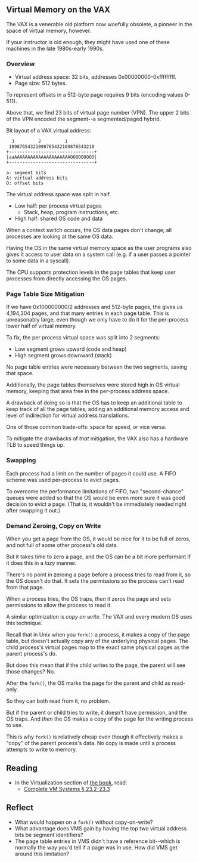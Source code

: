 <!-- Exploration 10.1: VAX/VMS Virtual Memory -->

## Virtual Memory on the VAX

The VAX is a venerable old platform now woefully obsolete, a pioneer in
the space of virtual memory, however.

If your instructor is old enough, they might have used one of these
machines in the late 1980s-early 1990s.

### Overview

* Virtual address space: 32 bits, addresses 0x00000000-0xfffffffff.
* Page size: 512 bytes.

To represent offsets in a 512-byte page requires 9 bits (encoding values
0-511).

Above that, we find 23 bits of virtual page number (VPN). The upper 2
bits of the VPN encoded the segment--a segmented/paged hybrid.

Bit layout of a VAX virtual address:

```
  3         2         1
 10987654321098765432109876543210
+--------------------------------+
|aaAAAAAAAAAAAAAAAAAAAAAOOOOOOOOO|
+--------------------------------+

a: segment bits
A: virtual address bits
O: offset bits
```

The virtual address space was split in half.

* Low half: per process virtual pages
  * Stack, heap, program instructions, etc.
* High half: shared OS code and data

When a context switch occurs, the OS data pages don't change; all
processes are looking at the same OS data.

Having the OS in the same virtual memory space as the user programs also
gives it access to user data on a system call (e.g. if a user passes a
pointer to some data in a syscall).

The CPU supports protection levels in the page tables that keep user
processes from directly accessing the OS pages.

### Page Table Size Mitigation

If we have 0x100000000/2 addresses and 512-byte pages, the gives us
4,194,304 pages, and that many entries in each page table. This is
unreasonably large, even though we only have to do it for the
per-process lower half of virtual memory.

To fix, the per process virtual space was split into 2 segments:

* Low segment grows upward (code and heap)
* High segment grows downward (stack)

No page table entries were necessary between the two segments, saving
that space.

Additionally, the page tables themselves were stored high in OS virtual
memory, keeping that area free in the per-process address space.

A drawback of doing so is that the OS has to keep an additional table to
keep track of all the page tables, adding an additional memory access
and level of indirection for virtual address translations.

One of those common trade-offs: space for speed, or vice versa.

To mitigate the drawbacks of _that_ mitigation, the VAX also has a
hardware TLB to speed things up.

### Swapping

Each process had a limit on the number of pages it could use. A FIFO
scheme was used per-process to evict pages.

To overcome the performance limitations of FIFO, two "second-chance"
queues were added so that the OS would be even more sure it was good
decision to evict a page. (That is, it wouldn't be immediately needed
right after swapping it out.)

### Demand Zeroing, Copy on Write

When you get a page from the OS, it would be nice for it to be full of
zeros, and not full of some other process's old data.

But it takes time to zero a page, and the OS can be a bit more
performant if it does this in a _lazy_ manner.

There's no point in zeroing a page before a process tries to read from
it, so the OS doesn't do that. It sets the permissions so the process
can't read from that page.

When a process tries, the OS traps, _then_ it zeros the page and sets
permissions to allow the process to read it.

A similar optimization is _copy on write_. The VAX and every modern OS
uses this technique.

Recall that in Unix when you `fork()` a process, it makes a copy of the
page table, but doesn't actually copy any of the underlying physical
pages. The child process's virtual pages map to the exact same physical
pages as the parent process's do.

But does this mean that if the child writes to the page, the parent will
see those changes? No.

After the `fork()`, the OS marks the page for the parent and child as
read-only.

So they can both read from it, no problem.

But if the parent or child tries to write, it doesn't have permission,
and the OS traps. And _then_ the OS makes a copy of the page for the
writing process to use.

This is why `fork()` is relatively cheap even though it effectively
makes a "copy" of the parent process's data. No copy is made until a
process attempts to write to memory.

## Reading

* In the Virtualization section of [the book](https://pages.cs.wisc.edu/~remzi/OSTEP/), read:
  * [Complete VM Systems § 23.2-23.3](https://pages.cs.wisc.edu/~remzi/OSTEP/vm-complete.pdf)

## Reflect

* What would happen on a `fork()` without copy-on-write?
* What advantage does VMS gain by having the top two virtual address
  bits be segment identifiers?
* The page table entries in VMS didn't have a reference bit--which is
  normally the way you'd tell if a page was in use. How did VMS get
  around this limitation?

